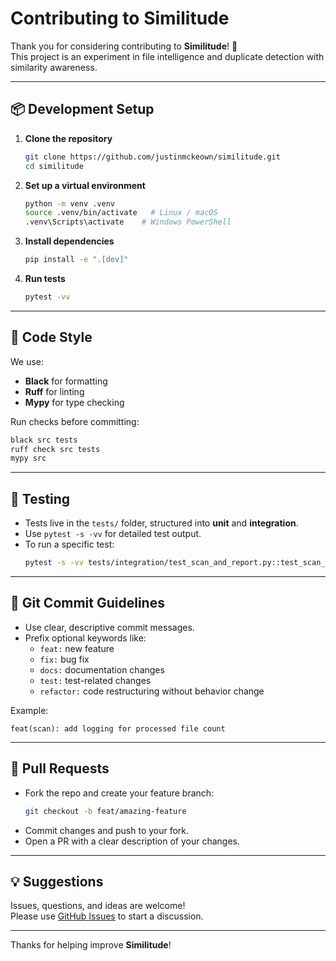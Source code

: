 # Contributing to Similitude

Thank you for considering contributing to **Similitude**! 🚀  
This project is an experiment in file intelligence and duplicate detection with similarity awareness.

---

## 📦 Development Setup

1. **Clone the repository**
   ```bash
   git clone https://github.com/justinmckeown/similitude.git
   cd similitude
   ```

2. **Set up a virtual environment**
   ```bash
   python -m venv .venv
   source .venv/bin/activate   # Linux / macOS
   .venv\Scripts\activate    # Windows PowerShell
   ```

3. **Install dependencies**
   ```bash
   pip install -e ".[dev]"
   ```

4. **Run tests**
   ```bash
   pytest -vv
   ```

---

## 🧹 Code Style

We use:
- **Black** for formatting  
- **Ruff** for linting  
- **Mypy** for type checking  

Run checks before committing:
```bash
black src tests
ruff check src tests
mypy src
```

---

## 🧪 Testing

- Tests live in the `tests/` folder, structured into **unit** and **integration**.
- Use `pytest -s -vv` for detailed test output.
- To run a specific test:
  ```bash
  pytest -s -vv tests/integration/test_scan_and_report.py::test_scan_and_report_duplicates
  ```

---

## 📝 Git Commit Guidelines

- Use clear, descriptive commit messages.
- Prefix optional keywords like:
  - `feat:` new feature
  - `fix:` bug fix
  - `docs:` documentation changes
  - `test:` test-related changes
  - `refactor:` code restructuring without behavior change

Example:
```
feat(scan): add logging for processed file count
```

---

## 🤝 Pull Requests

- Fork the repo and create your feature branch:
  ```bash
  git checkout -b feat/amazing-feature
  ```
- Commit changes and push to your fork.
- Open a PR with a clear description of your changes.

---

## 💡 Suggestions

Issues, questions, and ideas are welcome!  
Please use [GitHub Issues](https://github.com/justinmckeown/similitude/issues) to start a discussion.

---

Thanks for helping improve **Similitude**!
